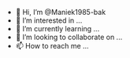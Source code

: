 - 👋 Hi, I’m @Maniek1985-bak
- 👀 I’m interested in ...
- 🌱 I’m currently learning ...
- 💞️ I’m looking to collaborate on ...
- 📫 How to reach me ...

<!---
Maniek1985-bak/Maniek1985-bak is a ✨ special ✨ repository because its `README.md` (this file) appears on your GitHub profile.
You can click the Preview link to take a look at your changes.
--->
